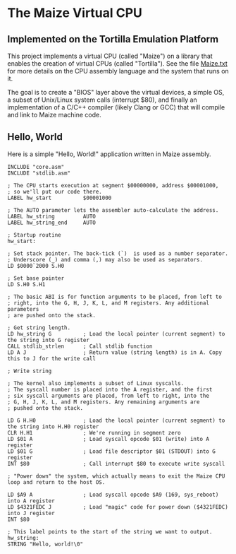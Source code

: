 # The Maize Virtual CPU 
## Implemented on the Tortilla Emulation Platform

This project implements a virtual CPU (called "Maize") on a library that enables the creation of virtual CPUs (called "Tortilla"). 
See the file [Maize.txt](https://github.com/paulmooreparks/Tortilla/blob/master/Maize.txt) for more details on the CPU assembly 
language and the system that runs on it.

The goal is to create a "BIOS" layer above the virtual devices, a simple OS, a subset of Unix/Linux system calls (interrupt $80), 
and finally an implementation of a C/C++ compiler (likely Clang or GCC) that will compile and link to Maize machine code.

## Hello, World

Here is a simple "Hello, World!" application written in Maize assembly.

    INCLUDE "core.asm"
    INCLUDE "stdlib.asm"

    ; The CPU starts execution at segment $00000000, address $00001000, 
    ; so we'll put our code there.
    LABEL hw_start          $00001000

    ; The AUTO parameter lets the assembler auto-calculate the address.
    LABEL hw_string         AUTO
    LABEL hw_string_end     AUTO

    ; Startup routine
    hw_start:

    ; Set stack pointer. The back-tick (`)  is used as a number separator. 
    ; Underscore (_) and comma (,) may also be used as separators.
    LD $0000`2000 S.H0

    ; Set base pointer
    LD S.H0 S.H1

    ; The basic ABI is for function arguments to be placed, from left to 
    ; right, into the G, H, J, K, L, and M registers. Any additional parameters 
    ; are pushed onto the stack.

    ; Get string length.
    LD hw_string G          ; Load the local pointer (current segment) to the string into G register
    CALL stdlib_strlen      ; Call stdlib function
    LD A J                  ; Return value (string length) is in A. Copy this to J for the write call

    ; Write string

    ; The kernel also implements a subset of Linux syscalls. 
    ; The syscall number is placed into the A register, and the first 
    ; six syscall arguments are placed, from left to right, into the 
    ; G, H, J, K, L, and M registers. Any remaining arguments are  
    ; pushed onto the stack. 

    LD G H.H0               ; Load the local pointer (current segment) to the string into H.H0 register
    CLR H.H1                ; We're running in segment zero
    LD $01 A                ; Load syscall opcode $01 (write) into A register
    LD $01 G                ; Load file descriptor $01 (STDOUT) into G register
    INT $80                 ; Call interrupt $80 to execute write syscall

    ; "Power down" the system, which actually means to exit the Maize CPU loop and return to the host OS.

    LD $A9 A                ; Load syscall opcode $A9 (169, sys_reboot) into A register
    LD $4321FEDC J          ; Load "magic" code for power down ($4321FEDC) into J register
    INT $80

    ; This label points to the start of the string we want to output.
    hw_string: 
    STRING "Hello, world!\0"

